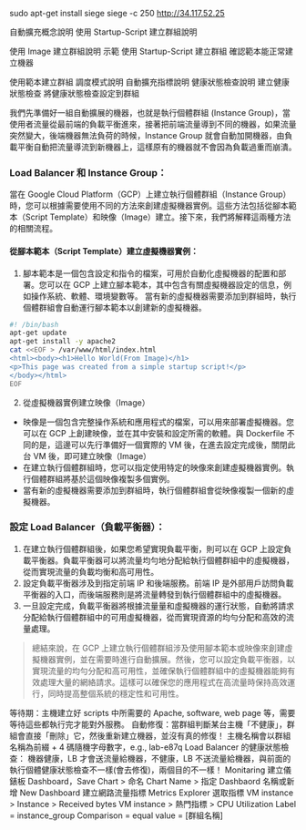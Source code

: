 
sudo apt-get install siege
siege -c 250 http://34.117.52.25

自動擴充概念說明
使用 Startup-Script 建立群組說明


使用 Image 建立群組說明
示範 使用 Startup-Script 建立群組
確認範本能正常建立機器


使用範本建立群組
調度模式說明
自動擴充指標說明
健康狀態檢查說明
建立健康狀態檢查
將健康狀態檢查設定到群組



我們先準備好一組自動擴展的機器，也就是執行個體群組 (Instance Group)，當使用者流量從最前端的負載平衡進來，接著把前端流量導到不同的機器，如果流量突然變大，後端機器無法負荷的時候，Instance Group 就會自動加開機器，由負載平衡自動把流量導流到新機器上，這樣原有的機器就不會因為負載過重而崩潰。
### Load Balancer 和 Instance Group：
當在 Google Cloud Platform（GCP）上建立執行個體群組（Instance Group）時，您可以根據需要使用不同的方法來創建虛擬機器實例。這些方法包括從腳本範本（Script Template）和映像（Image）建立。接下來，我們將解釋這兩種方法的相關流程。

#### 從腳本範本（Script Template）建立虛擬機器實例：
1. 腳本範本是一個包含設定和指令的檔案，可用於自動化虛擬機器的配置和部署。您可以在 GCP 上建立腳本範本，其中包含有關虛擬機器設定的信息，例如操作系統、軟體、環境變數等。
當有新的虛擬機器需要添加到群組時，執行個體群組會自動運行腳本範本以創建新的虛擬機器。
```sh
#! /bin/bash
apt-get update
apt-get install -y apache2
cat <<EOF > /var/www/html/index.html
<html><body><h1>Hello World(From Image)</h1>
<p>This page was created from a simple startup script!</p>
</body></html>
EOF
```
2. 從虛擬機器實例建立映像（Image）
 - 映像是一個包含完整操作系統和應用程式的檔案，可以用來部署虛擬機器。您可以在 GCP 上創建映像，並在其中安裝和設定所需的軟體。與 Dockerfile 不同的是，這邊可以先行準備好一個實際的 VM 後，在進去設定完成後，關閉此台 VM 後，即可建立映像（Image） 
 - 在建立執行個體群組時，您可以指定使用特定的映像來創建虛擬機器實例。執行個體群組將基於這個映像複製多個實例。
 - 當有新的虛擬機器需要添加到群組時，執行個體群組會從映像複製一個新的虛擬機器。

### 設定 Load Balancer（負載平衡器）：
1. 在建立執行個體群組後，如果您希望實現負載平衡，則可以在 GCP 上設定負載平衡器。負載平衡器可以將流量均勻地分配給執行個體群組中的虛擬機器，從而實現流量的負載均衡和高可用性。
2. 設定負載平衡器涉及到指定前端 IP 和後端服務。前端 IP 是外部用戶訪問負載平衡器的入口，而後端服務則是將流量轉發到執行個體群組中的虛擬機器。
3. 一旦設定完成，負載平衡器將根據流量量和虛擬機器的運行狀態，自動將請求分配給執行個體群組中的可用虛擬機器，從而實現資源的均勻分配和高效的流量處理。

> 總結來說，在 GCP 上建立執行個體群組涉及使用腳本範本或映像來創建虛擬機器實例，並在需要時進行自動擴展。然後，您可以設定負載平衡器，以實現流量的均勻分配和高可用性，並確保執行個體群組中的虛擬機器能夠有效處理大量的網絡請求。這樣可以確保您的應用程式在高流量時保持高效運行，同時提高整個系統的穩定性和可用性。



等待期：主機建立好 scripts 中所需要的 Apache, software, web page 等，需要等待這些都執行完才能對外服務。
自動修復：當群組判斷某台主機「不健康」，群組會直接「刪除」它，然後重新建立機器，並沒有真的修復！
主機名稱會以群組名稱為前綴 + 4 碼隨機字母數字，e.g., lab-e87q
Load Balancer 的健康狀態檢查：
機器健康，LB 才會送流量給機器，不健康，LB 不送流量給機器，與前面的執行個體健康狀態檢查不一樣(會去修復)，兩個目的不一樣！
Monitaring
建立儀錶板 Dashboard，Save Chart > 命名 Chart Name > 指定 Dashbaord 名稱或新增 New Dashboard
建立網路流量指標 Metrics Explorer 
選取指標
VM instance > Instance > Received bytes
VM instance > 熱門指標 > CPU Utilization
Label = instance_group
Comparison = equal
value = [群組名稱]






